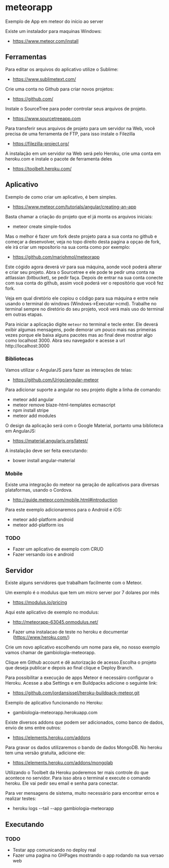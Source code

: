 # meteorapp

Exemplo de App em meteor do início ao server

Existe um instalador para maquinas Windows:

* https://www.meteor.com/install

## Ferramentas

Para editar os arquivos do aplicativo utilize o Sublime:

* https://www.sublimetext.com/

Crie uma conta no Github para criar novos projetos:

* https://github.com/

Instale o SourceTree para poder controlar seus arquivos de projeto.

* https://www.sourcetreeapp.com

Para transferir seus arquivos de projeto para um servidor na Web, você precisa de uma ferramenta de FTP, para isso instale o Filezilla

* https://filezilla-project.org/

A instalação em um servidor na Web será pelo Heroku, crie uma conta em heroku.com e instale o pacote de ferramenta deles

* https://toolbelt.heroku.com/



## Aplicativo

Exemplo de como criar um aplicativo, é bem simples.

* https://www.meteor.com/tutorials/angular/creating-an-app

Basta chamar a criação do projeto que el já monta os arquivos iniciais:

* meteor create simple-todos

Mas o melhor é fazer um fork deste projeto para a sua conta no github e começar a desenvolver, veja no topo direito desta pagina a opçao de fork, ele irá criar um reposítorio na sua conta como por exemplo:

* https://github.com/mariohmol/meteorapp

Este cógido agora deverá vir para sua máquina, aonde você poderá alterar e criar seu projeto. Abra o Sourcetree e ele pode te pedir uma conta na attlassian (bitbucket), se pedir faça. 
Depois de entrar na sua conta conecte com sua conta do github, assim você poderá ver o repositório que você fez fork.

Veja em qual diretório ele copiou o código para sua máquina e entre nele usando o terminal do windows (Windows->Executar->cmd).
Trabalhe no terminal sempre no diretório do seu projeto, você verá mais uso do terminal em outras etapas.

Para iniciar a aplicação digite `meteor` no terminal e tecle enter. Ele deverá exibir algumas mensagens, pode demorar um pouco mais nas primeiras vezes porque ele baixa alguns pacotes mas ao final deve mostrar algo como localhost 3000. Abra seu navegador e acesse a url http://localhost:3000


### Bibliotecas

Vamos utilizar o AngularJS para fazer as interações de telas:

* https://github.com/Urigo/angular-meteor

Para adicionar suporte a angular no seu projeto digite a linha de comando:

* meteor add angular
* meteor remove blaze-html-templates ecmascript
* npm install stripe
* meteor add modules

O design da aplicação será com o Google Material, portanto uma biblioteca em AngularJS:

* https://material.angularjs.org/latest/

A instalação deve ser feita executando:

* bower install angular-material


### Mobile

Existe uma integração do meteor na geração de aplicativos para diversas plataformas, usando o Cordova.

* http://guide.meteor.com/mobile.html#introduction


Para este exemplo adicionaremos para o Android e iOS:

* meteor add-platform android
* meteor add-platform ios

### TODO

* Fazer um aplicativo de exemplo com CRUD
* Fazer versando ios e android




## Servidor

Existe alguns servidores que trabalham facilmente com o Meteor. 

Um exemplo é o modulus que tem um micro server por 7 dolares por mês

* https://modulus.io/pricing

Aqui este aplicativo de exemplo no modulus:

* http://meteorapp-63045.onmodulus.net/



* Fazer uma instalacao de teste no heroku e documentar (https://www.heroku.com/)


Crie um novo aplicativo escolhendo um nome para ele, no nosso exemplo vamos chamar de gambiologia-meteorapp.

Clique em Github account e dê autorização de acesso.Escolha o projeto que deseja publicar e depois ao final clique e Deploy Branch.

Para possibilitar a execução de apps Meteor é necessáiro configurar o Heroku. 
Acesse a aba Settings e em Buildpacks adicione o seguinte link:

* https://github.com/jordansissel/heroku-buildpack-meteor.git


Exemplo de aplicativo funcionando no Heroku:

* gambiologia-meteorapp.herokuapp.com



Existe diversos addons que podem ser adicionados, como banco de dados, envio de sms entre outros:

* https://elements.heroku.com/addons


Para gravar os dados utilizaremos o bando de dados MongoDB. No heroku tem uma versão gratuita, adicione ele:

* https://elements.heroku.com/addons/mongolab

Utilizando o Toolbelt da Heroku poderemos ter mais controle do que acontece no servidor. Para isso abra o terminal e execute o comando heroku.
Ele vai pedir seu email e senha para conectar.


Para ver mensagens de sistema, muito necessário para encontrar erros e realizar testes:

* heroku logs --tail --app gambiologia-meteorapp

## Executando

### TODO

* Testar app comunicando no deploy real
* Fazer uma pagina no GHPages mostrando o app rodando na sua versao web